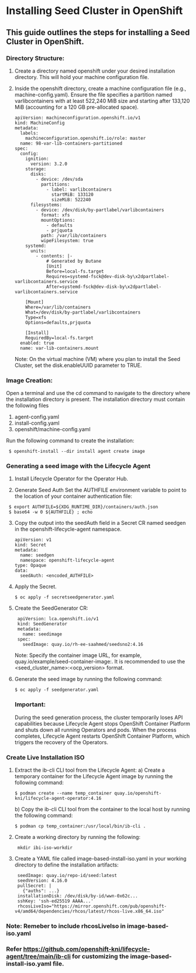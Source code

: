# Installing Seed Cluster in OpenShift
## This guide outlines the steps for installing a Seed Cluster in OpenShift.


### Directory Structure:
 1. Create a directory named openshift under your desired installation directory. This will hold your machine configuration file.
 2. Inside the openshift directory, create a machine configuration file (e.g., machine-config.yaml).
    Ensure the file specifies a partition named varlibcontainers with at least 522,240 MiB size and starting after 133,120 MiB (accounting for a 120 GB pre-allocated space).

        apiVersion: machineconfiguration.openshift.io/v1
        kind: MachineConfig
        metadata:
          labels:
            machineconfiguration.openshift.io/role: master
          name: 98-var-lib-containers-partitioned
        spec:
          config:
            ignition:
              version: 3.2.0
            storage:
              disks:
                - device: /dev/sda 
                  partitions:
                    - label: varlibcontainers
                      startMiB: 133120
                      sizeMiB: 522240
              filesystems:
                - device: /dev/disk/by-partlabel/varlibcontainers
                  format: xfs
                  mountOptions:
                    - defaults
                    - prjquota
                  path: /var/lib/containers
                  wipeFilesystem: true
            systemd:
              units:
                - contents: |-
                    # Generated by Butane
                    [Unit]
                    Before=local-fs.target
                    Requires=systemd-fsck@dev-disk-by\x2dpartlabel-varlibcontainers.service
                    After=systemd-fsck@dev-disk-by\x2dpartlabel-varlibcontainers.service
        
            [Mount]
            Where=/var/lib/containers
            What=/dev/disk/by-partlabel/varlibcontainers
            Type=xfs
            Options=defaults,prjquota

            [Install]
            RequiredBy=local-fs.target
          enabled: true
          name: var-lib-containers.mount
    
    Note: On the virtual machine (VM) where you plan to install the Seed Cluster, set the disk.enableUUID parameter to TRUE.

### Image Creation:
   Open a terminal and use the cd command to navigate to the directory where the installation directory is present. The installation directory must contain the following files
   
   1. agent-config.yaml
   2. install-config.yaml
   3. openshift/machine-config.yaml
   
   Run the following command to create the installation:
     
     $ openshift-install --dir install agent create image


### Generating a seed image with the Lifecycle Agent
   1. Install Lifecycle Operator for the Operator Hub.

   2. Generate Seed Auth
    Set the AUTHFILE environment variable to point to the location of your container authentication file:
    
     $ export AUTHFILE=${XDG_RUNTIME_DIR}/containers/auth.json
     $ base64 -w 0 ${AUTHFILE} ; echo

   3. Copy the output into the seedAuth field in a Secret CR named seedgen in the openshift-lifecycle-agent namespace.

          apiVersion: v1
          kind: Secret
          metadata:
            name: seedgen 
            namespace: openshift-lifecycle-agent
          type: Opaque
          data:
            seedAuth: <encoded_AUTHFILE>

   4. Apply the Secret.
      
          $ oc apply -f secretseedgenerator.yaml

   5. Create the SeedGenerator CR:

           apiVersion: lca.openshift.io/v1
           kind: SeedGenerator
           metadata:
             name: seedimage 
           spec:
             seedImage: quay.io/rh-ee-saahmed/seedsno2:4.16

      Note: Specify the container image URL, for example, quay.io/example/seed-container-image:<tag>. It is recommended to use the <seed_cluster_name>:<ocp_version> format.
      
   6. Generate the seed image by running the following command:

          $ oc apply -f seedgenerator.yaml

      ### Important:
      During the seed generation process, the cluster temporarily loses API capabilities because Lifecycle Agent stops OpenShift Container Platform and shuts down all  running Operators and pods. When the process completes, Lifecycle Agent restarts OpenShift Container Platform, which triggers the recovery of the Operators.
    
### Create Live Installation ISO
1. Extract the ib-cli CLI tool from the Lifecycle Agent:
   a) Create a temporary container for the Lifecycle Agent image by running the following command:

       $ podman create --name temp_container quay.io/openshift-kni/lifecycle-agent-operator:4.16

   b) Copy the ib-cli CLI tool from the container to the local host by running the following command:

       $ podman cp temp_container:/usr/local/bin/ib-cli .


 2. Create a working directory by running the following:

         mkdir ibi-iso-workdir

 3.  Create a YAML file called image-based-install-iso.yaml in your working directory to define the installation artifacts:

          seedImage: quay.io/repo-id/seed:latest
          seedVersion: 4.16.0
          pullSecret: |
            {"auths": ...}
          installationDisk: /dev/disk/by-id/wwn-0x62c...
          sshKey: 'ssh-ed25519 AAAA...'
          rhcosLiveIso="https://mirror.openshift.com/pub/openshift-v4/amd64/dependencies/rhcos/latest/rhcos-live.x86_64.iso"

          
### Note: Remeber to include rhcosLiveIso in image-based-iso.yaml
### Refer https://github.com/openshift-kni/lifecycle-agent/tree/main/ib-cli for customizing the image-based-install-iso.yaml file.
 
